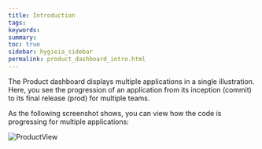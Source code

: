 ```yaml
---
title: Introduction
tags:
keywords:
summary:
toc: true
sidebar: hygieia_sidebar
permalink: product_dashboard_intro.html
---
```


The Product dashboard displays multiple applications in a single illustration. Here, you see the progression of an application from its inception (commit) to its final release (prod) for multiple teams.

As the following screenshot shows, you can view how the code is progressing for multiple applications:

![ProductView](https://hygieia.github.io/hygieia/media/images/Screenshots/hygieia-product-dashboard.png)
